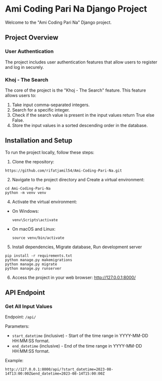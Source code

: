 # Ami Coding Pari Na Django Project

Welcome to the "Ami Coding Pari Na" Django project. 

## Project Overview

### User Authentication

The project includes user authentication features that allow users to register and log in securely.

### Khoj - The Search

The core of the project is the "Khoj - The Search" feature. This feature allows users to:

1. Take input comma-separated integers.
2. Search for a specific integer.
3. Check if the search value is present in the input values return True else False.
4. Store the input values in a sorted descending order in the database.


## Installation and Setup

To run the project locally, follow these steps:

1. Clone the repository:
```
https://github.com/rifatjamil54/Ami-Coding-Pari-Na.git
```


2. Navigate to the project directory and Create a virtual environment:
```
cd Ami-Coding-Pari-Na
python -m venv venv 

```


4. Activate the virtual environment:
- On Windows:
  ```
  venv\Scripts\activate
  ```
- On macOS and Linux:
  ```
  source venv/bin/activate
  ```

5. Install dependencies, Migrate database, Run development server
```
pip install -r requirements.txt
python manage.py makemigrations
python manage.py migrate
python manage.py runserver
```
6. Access the project in your web browser: http://127.0.0.1:8000/

## API Endpoint

### Get All Input Values

Endpoint: `/api/`

Parameters:
- `start_datetime` (inclusive) - Start of the time range in YYYY-MM-DD HH:MM:SS format.
- `end_datetime` (inclusive) - End of the time range in YYYY-MM-DD HH:MM:SS format.

Example:

`http://127.0.0.1:8000/api/?start_datetime=2023-08-14T13:00:00Z&end_datetime=2023-08-14T15:00:00Z`